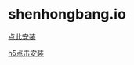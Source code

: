 # shenhongbang.io

[点此安装](itms-services://?action=download-manifest&url=https://raw.githubusercontent.com/shenhongbang/shenhongbang.io/master/ZS/2.25.1/file.plist)

<a href="itms-services://?action=download-manifest&url=https://raw.githubusercontent.com/shenhongbang/shenhongbang.io/master/ZS/2.25.1/file.plist">h5点击安装</a>


